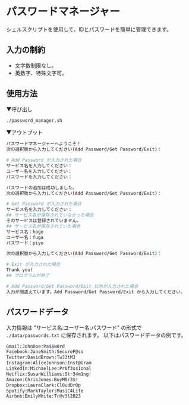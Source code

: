 # パスワードマネージャー

シェルスクリプトを使用して、IDとパスワードを簡単に管理できます。

## 入力の制約

- 文字数制限なし。
- 英数字、特殊文字可。

## 使用方法

▼呼び出し

```bash
./password_manager.sh
```

▼アウトプット

```bash
パスワードマネージャーへようこそ！
次の選択肢から入力してください(Add Password/Get Password/Exit)：

# Add Password が入力された場合
サービス名を入力してください：
ユーザー名を入力してください：
パスワードを入力してください：

パスワードの追加は成功しました。
次の選択肢から入力してください(Add Password/Get Password/Exit)：

# Get Password が入力された場合
サービス名を入力してください：
## サービス名が保存されていなかった場合
そのサービスは登録されていません。
## サービス名が保存されていた場合
サービス名：hoge
ユーザー名：fuga
パスワード：piyo

次の選択肢から入力してください(Add Password/Get Password/Exit)：

# Exit が入力された場合
Thank you!
## プログラムが終了

# Add Password/Get Password/Exit 以外が入力された場合
入力が間違えています。Add Password/Get Password/Exit から入力してください。
```

## パスワードデータ

入力情報は "サービス名:ユーザー名:パスワード" の形式で `./data/passwords.txt` に保存されます。
以下はパスワードデータの例です。

```bash
Gmail:JohnDoe:Pa$$w0rd
Facebook:JaneSmith:SecureP@ss
Twitter:DavidBrown:Tw33tM3
Instagram:AliceJohnson:Inst@Gram
LinkedIn:MichaelLee:Pr0f3ss1onal
Netflix:SusanWilliams:Str34m1ng!
Amazon:ChrisJones:BuyM0r3$!
Dropbox:LauraClark:Cl0udDr0p
Spotify:MarkTaylor:MusiC4Life
Airbnb:EmilyWhite:Tr@v3l2023
```
